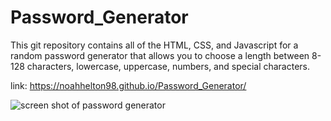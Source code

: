 # Password_Generator
This git repository contains all of the HTML, CSS, and Javascript for a random password generator that allows you to choose a length between 8-128 characters, lowercase, uppercase, numbers, and special characters.




link: https://noahhelton98.github.io/Password_Generator/


![screen shot of password generator](Password_Generator/img/ScreenShot.png)